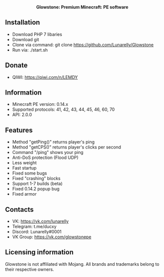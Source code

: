 <p align="center">
	<b>Glowstone: Premium Minecraft: PE software</b>
</p>

## Installation
- Download PHP 7 libaries
- Download git
- Clone via command: git clone https://github.com/Lunarelly/Glowstone
- Run via: ./start.sh

## Donate
- QIWI: https://qiwi.com/n/LEMDY

## Information
- Minecraft PE version: 0.14.x
- Supported protocols: 41, 42, 43, 44, 45, 46, 60, 70
- API: 2.0.0

## Features
- Method "getPing()" returns player's ping
- Method "getCPS()" returns player's clicks per second
- Command "/ping" shows your ping
- Anti-DoS protection (Flood UDP)
- Less weight
- Fast startup
- Fixed some bugs
- Fixed "crashing" blocks
- Support 1-7 builds (beta)
- Fixed 0.14.2 popup bug
- Fixed armor

## Contacts
- VK: https://vk.com/lunarelly
- Telegram: t.me/ducxy
- Discord: Lunarelly#0001
- VK Group: https://vk.com/glowstonepe

## Licensing information
Glowstone is not affiliated with Mojang. All brands and trademarks belong to their respective owners.
